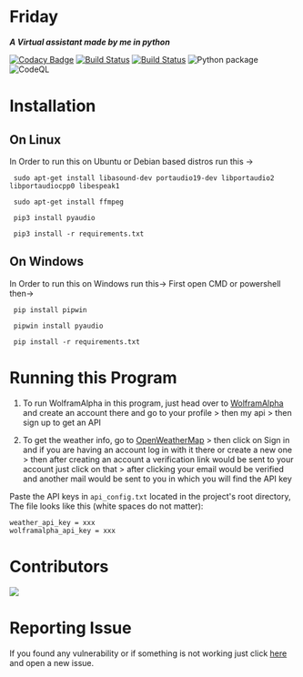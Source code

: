 # **Friday**
**_A Virtual assistant made by me in python_**

[![Codacy Badge](https://api.codacy.com/project/badge/Grade/0c6126d536c945948453e260220927d6)](https://app.codacy.com/gh/Krrishdhaneja/Friday?utm_source=github.com&utm_medium=referral&utm_content=Krrishdhaneja/Friday&utm_campaign=Badge_Grade)
[![Build Status](https://travis-ci.com/Krrishdhaneja/Friday.svg?branch=master)](https://travis-ci.com/Krrishdhaneja/Friday)
[![Build Status](https://dev.azure.com/krrish21march/krrish21march/_apis/build/status/Krrishdhaneja.Friday%20(1)?branchName=master)](https://dev.azure.com/krrish21march/krrish21march/_build/latest?definitionId=3&branchName=master)
![Python package](https://github.com/Krrishdhaneja/Friday/workflows/Python%20package/badge.svg)
![CodeQL](https://github.com/Krrishdhaneja/Friday/workflows/CodeQL/badge.svg)

# **Installation**

## **On Linux**
In Order to run this on Ubuntu or Debian based distros run this ->

     sudo apt-get install libasound-dev portaudio19-dev libportaudio2 libportaudiocpp0 libespeak1
   
     sudo apt-get install ffmpeg 
   
     pip3 install pyaudio
   
     pip3 install -r requirements.txt
   

## **On Windows**
In Order to run this on Windows run this->
First open CMD or powershell then->
     
     pip install pipwin

     pipwin install pyaudio

     pip install -r requirements.txt


# **Running this Program**
 1. To run WolframAlpha in this program, just head over to [WolframAlpha](https://wolframalpha.com) and create an account there and go to your profile > then my api > then sign up to get an API

 2. To get the weather info, go to [OpenWeatherMap](https://openweathermap.org) > then click on Sign in and if you are having an account log in with it there or create a new one > then after creating an account a verification link would be sent to your account just click on that > after clicking your email would be verified and another mail would be sent to you in which you will find the API key
 
Paste the API keys in `api_config.txt` located in the project's root directory,
The file looks like this (white spaces do not matter):
```
weather_api_key = xxx
wolframalpha_api_key = xxx
```
# **Contributors** 
<a href="https://github.com/Krrishdhaneja/Friday/graphs/contributors">
  <img src="https://contrib.rocks/image?repo=Krrishdhaneja/Friday" />
</a>

# **Reporting Issue**
 If you found any vulnerability or if something is not working just click [here](https://github.com/Krrishdhaneja/Friday/issues) and open a new issue.
